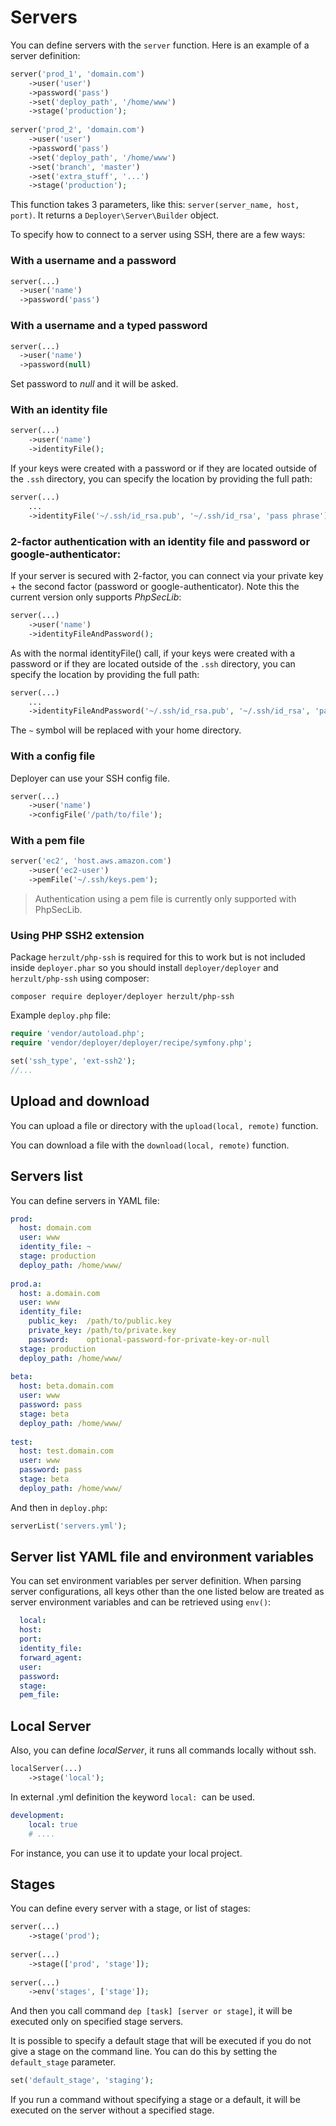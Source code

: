 # Servers

You can define servers with the `server` function. Here is an example of a server definition:

~~~ php
server('prod_1', 'domain.com')
    ->user('user')
    ->password('pass')
    ->set('deploy_path', '/home/www')
    ->stage('production');
    
server('prod_2', 'domain.com')
    ->user('user')
    ->password('pass')
    ->set('deploy_path', '/home/www')
    ->set('branch', 'master')
    ->set('extra_stuff', '...')
    ->stage('production');
~~~

This function takes 3 parameters, like this: `server(server_name, host, port)`. It returns a `Deployer\Server\Builder` object.

To specify how to connect to a server using SSH, there are a few ways:

### With a username and a password

~~~ php
server(...)
  ->user('name')
  ->password('pass')
~~~

### With a username and a typed password

~~~ php
server(...)
  ->user('name')
  ->password(null)
~~~

Set password to *null* and it will be asked.

### With an identity file

~~~ php
server(...)
    ->user('name')
    ->identityFile();
~~~

If your keys were created with a password or if they are located outside of the `.ssh` directory, you can specify the location by providing the full path:

~~~ php
server(...)
    ...
    ->identityFile('~/.ssh/id_rsa.pub', '~/.ssh/id_rsa', 'pass phrase');
~~~

### 2-factor authentication with an identity file and password or google-authenticator:

If your server is secured with 2-factor, you can connect via your private key + the second factor (password or google-authenticator).  Note this the current version only supports *PhpSecLib*:

~~~ php
server(...)
    ->user('name')
    ->identityFileAndPassword();
~~~

As with the normal identityFile() call, if your keys were created with a password or if they are located outside of the `.ssh` directory, you can specify the location by providing the full path:

~~~ php
server(...)
    ...
    ->identityFileAndPassword('~/.ssh/id_rsa.pub', '~/.ssh/id_rsa', 'pass phrase', 'password');
~~~

The `~` symbol  will be replaced with your home directory. 

### With a config file

Deployer can use your SSH config file.

~~~ php
server(...)
    ->user('name')
    ->configFile('/path/to/file');
~~~

### With a pem file

~~~ php
server('ec2', 'host.aws.amazon.com')
    ->user('ec2-user')
    ->pemFile('~/.ssh/keys.pem');
~~~

> Authentication using a pem file is currently only supported with PhpSecLib.

### Using PHP SSH2 extension

Package `herzult/php-ssh` is required for this to work but is not included inside `deployer.phar` so you should install `deployer/deployer` and `herzult/php-ssh` using composer:

```
composer require deployer/deployer herzult/php-ssh
```
Example `deploy.php` file:

```php
require 'vendor/autoload.php';
require 'vendor/deployer/deployer/recipe/symfony.php';

set('ssh_type', 'ext-ssh2');
//...
```
## Upload and download

You can upload a file or directory with the `upload(local, remote)` function.

You can download a file with the `download(local, remote)` function.

## Servers list

You can define servers in YAML file:

~~~ yml
prod:
  host: domain.com
  user: www
  identity_file: ~
  stage: production
  deploy_path: /home/www/
  
prod.a:
  host: a.domain.com
  user: www
  identity_file:
    public_key:  /path/to/public.key
    private_key: /path/to/private.key
    password:    optional-password-for-private-key-or-null
  stage: production
  deploy_path: /home/www/  
  
beta:
  host: beta.domain.com
  user: www
  password: pass
  stage: beta
  deploy_path: /home/www/
  
test:
  host: test.domain.com
  user: www
  password: pass
  stage: beta
  deploy_path: /home/www/  
~~~

And then in `deploy.php`:

~~~ php
serverList('servers.yml');
~~~

## Server list YAML file and environment variables

You can set environment variables per server definition. When parsing server configurations, all keys other than the one listed below are treated as server environment variables and can be retrieved using `env()`:

~~~ yml
  local:
  host: 
  port:
  identity_file: 
  forward_agent:
  user:
  password:
  stage:
  pem_file:
~~~

## Local Server

Also, you can define *localServer*, it runs all commands locally without ssh.

~~~ php
localServer(...)
    ->stage('local');
~~~

In external .yml definition the keyword `local: `can be used.

~~~ yml
development:
    local: true
    # ....
~~~

For instance, you can use it to update your local project.

## Stages

You can define every server with a stage, or list of stages:

~~~ php
server(...)
    ->stage('prod');
    
server(...)
    ->stage(['prod', 'stage']);    
    
server(...)
    ->env('stages', ['stage']);    
~~~

And then you call command `dep [task] [server or stage]`, it will be executed only on specified stage servers.

It is possible to specify a default stage that will be executed if you do not give a stage on the command line. You can do this by setting the `default_stage` parameter.

~~~ php 
set('default_stage', 'staging'); 
~~~

If you run a command without specifying a stage or a default, it will be executed on the server without a specified stage.
